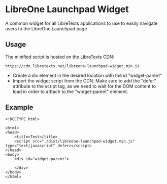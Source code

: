 # LibreOne Launchpad Widget
A common widget for all LibreTexts applications to use to easily navigate users to the LibreOne Launchpad page

## Usage
The minified script is hosted on the LibreTexts CDN:

```https://cdn.libretexts.net/libreone-launchpad-widget.min.js```

- Create a div element in the desired location with the id "widget-parent"
- Import the widget script from the CDN. Make sure to add the "defer" attribute to the script tag, as we need to wait for the DOM content to load in order to atttach to the "widget-parent" element.

## Example
```
<!DOCTYPE html>

<html>
<head>
    <title>Test</title>
    <script src="./dist/libreone-launchpad-widget.min.js" type="text/javascript" defer></script>
</head>
<body>
    <div id="widget-parent">

    </div>
</body>
</html>
```